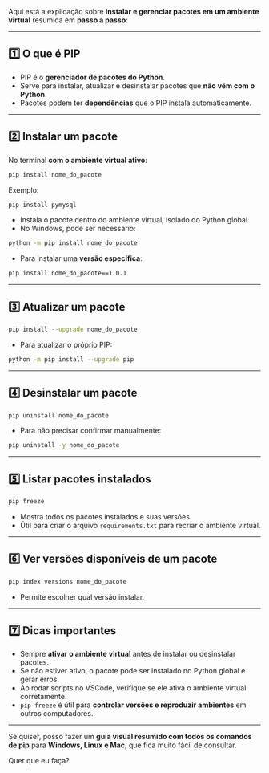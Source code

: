 Aqui está a explicação sobre **instalar e gerenciar pacotes em um ambiente virtual** resumida em **passo a passo**:

---

## 1️⃣ **O que é PIP**

* PIP é o **gerenciador de pacotes do Python**.
* Serve para instalar, atualizar e desinstalar pacotes que **não vêm com o Python**.
* Pacotes podem ter **dependências** que o PIP instala automaticamente.

---

## 2️⃣ **Instalar um pacote**

No terminal **com o ambiente virtual ativo**:

```bash
pip install nome_do_pacote
```

Exemplo:

```bash
pip install pymysql
```

* Instala o pacote dentro do ambiente virtual, isolado do Python global.
* No Windows, pode ser necessário:

```bash
python -m pip install nome_do_pacote
```

* Para instalar uma **versão específica**:

```bash
pip install nome_do_pacote==1.0.1
```

---

## 3️⃣ **Atualizar um pacote**

```bash
pip install --upgrade nome_do_pacote
```

* Para atualizar o próprio PIP:

```bash
python -m pip install --upgrade pip
```

---

## 4️⃣ **Desinstalar um pacote**

```bash
pip uninstall nome_do_pacote
```

* Para não precisar confirmar manualmente:

```bash
pip uninstall -y nome_do_pacote
```

---

## 5️⃣ **Listar pacotes instalados**

```bash
pip freeze
```

* Mostra todos os pacotes instalados e suas versões.
* Útil para criar o arquivo `requirements.txt` para recriar o ambiente virtual.

---

## 6️⃣ **Ver versões disponíveis de um pacote**

```bash
pip index versions nome_do_pacote
```

* Permite escolher qual versão instalar.

---

## 7️⃣ **Dicas importantes**

* Sempre **ativar o ambiente virtual** antes de instalar ou desinstalar pacotes.
* Se não estiver ativo, o pacote pode ser instalado no Python global e gerar erros.
* Ao rodar scripts no VSCode, verifique se ele ativa o ambiente virtual corretamente.
* `pip freeze` é útil para **controlar versões e reproduzir ambientes** em outros computadores.

---

Se quiser, posso fazer um **guia visual resumido com todos os comandos de pip** para **Windows, Linux e Mac**, que fica muito fácil de consultar.

Quer que eu faça?
